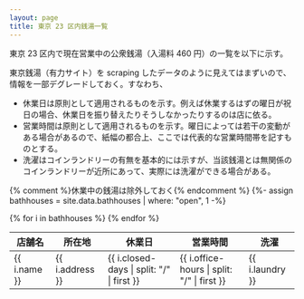 ```yaml
---
layout: page
title: 東京 23 区内銭湯一覧
---
```


東京 23 区内で現在営業中の公衆銭湯（入湯料 460 円）の一覧を以下に示す。

東京銭湯（有力サイト）を scraping したデータのように見えてはまずいので、情報を一部デグレードしておく。すなわち、
* 休業日は原則として適用されるものを示す。例えば休業するはずの曜日が祝日の場合、休業日を振り替えたりそうしなかったりするのは店に依る。
* 営業時間は原則として適用されるものを示す。曜日によっては若干の変動がある場合があるので、紙幅の都合上、ここでは代表的な営業時間帯を記すものとする。
* 洗濯はコインランドリーの有無を基本的には示すが、当該銭湯とは無関係のコインランドリーが近所にあって、実際には洗濯ができる場合がある。

{% comment %}休業中の銭湯は除外しておく{% endcomment %}
{%- assign bathhouses = site.data.bathhouses | where: "open", 1 -%}
<table>
  <thead>
    <tr>
      <th>店舗名</th>
      <th>所在地</th>
      <th>休業日</th>
      <th>営業時間</th>
      <th>洗濯</th>
    </tr>
  </thead>
  <tbody>
{% for i in bathhouses %}
    <tr>
      <td>{{ i.name }}</td>
      <td>{{ i.address }}</td>
      <td>{{ i.closed-days | split: "/" | first }}</td>
      <td>{{ i.office-hours | split: "/" | first }}</td>
      <td>{{ i.laundry }}</td>
    </tr>
{% endfor %}
  </tbody>
</table>
